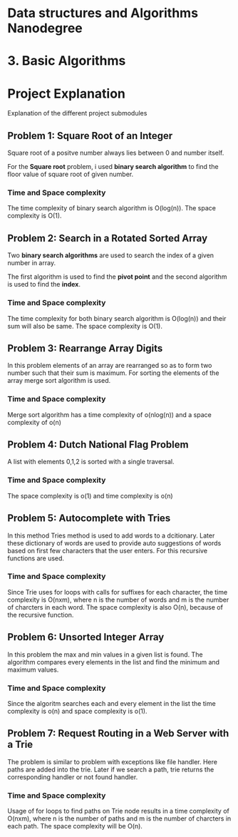 # Data structures and Algorithms Nanodegree

# 3. Basic Algorithms

# Project Explanation
Explanation of the different project submodules

## Problem 1: Square Root of an Integer
Square root of a positve number always lies between 0 and number itself.

For the __Square root__ problem, i used __binary search algorithm__ to find the floor value of square root of given number.

### Time and Space complexity

The time complexity of binary search algorithm is O(log(n)). The space complexity is O(1).

## Problem 2: Search in a Rotated Sorted Array
Two __binary search algorithms__ are used to search the index of a given number in array.

The first algorithm is used to find the __pivot point__ and the second algorithm is used to find the __index__.

### Time and Space complexity
The time complexity for both binary search algorithm is O(log(n)) and their sum will also be same. The space complexity is O(1).

## Problem 3: Rearrange Array Digits

In this problem elements of an array are rearranged so as to form two number such that their sum is maximum. For sorting the elements of the array merge sort algorithm is used.

### Time and Space complexity
Merge sort algorithm has a time complexity of o(nlog(n)) and a space complexity of o(n)

## Problem 4: Dutch National Flag Problem
A list with elements 0,1,2 is sorted with a single traversal.

### Time and Space complexity
The space complexity is o(1) and time complexity is o(n)

## Problem 5: Autocomplete with Tries
In this method Tries method is used to add words to a dcitionary. Later these dictionary of words are used to provide auto suggestions of words based on first few characters that the user enters. For this recursive functions are used.

### Time and Space complexity
Since Trie uses for loops with calls for suffixes for each character, the time complexity is O(nxm), where n is the number of words and m is the number of charcters in each word. The space complexity is also O(n), because of the recursive function. 

## Problem 6: Unsorted Integer Array

In this problem the max and min values in a given list is found. The algorithm compares every elements in the list and find the minimum and maximum values.

### Time and Space complexity
Since the algoritm searches each and every element in the list the time complexity is o(n) and space complexity is o(1).

## Problem 7: Request Routing in a Web Server with a Trie
The problem is similar to problem with exceptions like file handler. Here paths are added into the trie. Later if we search a path, trie returns the corresponding handler or not found handler.

### Time and Space complexity
Usage of for loops to find paths on Trie node results in a time complexity of O(nxm), where n is the number of paths and m is the number of charcters in each path. The space complexity will be O(n).
